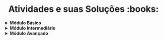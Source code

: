 <h1 align="center">Atividades e suas Soluções :books:</h1>

<!-- Módulo básico -->
  <details>
    <summary><strong>Módulo Básico</strong></summary>
    <br />
    <div align="left">
      <table border=1>
        <tr>
          <th align="center" colspan="3">Lógica de Programação</th>
        </tr>
        <tr>
          <th align="center" colspan="3"></th>
        </tr>
        <tr>
          <th align="center">Desafios</th>
          <th align="center">Solução</th>
          <th align="center">Status</th>
        </tr>
        <tr>
          <td align="center">Semana 1</td>
          <td align="center"><a href="https://github.com/SteffanyJennyfer/IMD_/tree/main/Modulo_basico/Semana%201">Código</a></td>
          <td align="center">✔️</td>
        </tr>
        <tr>
          <td align="center">Semana 2</td>
          <td align="center"><a href="https://github.com/SteffanyJennyfer/IMD_/tree/main/Modulo_basico/Semana%202">Código</a></td>
          <td align="center">✔️</td>
        </tr>
        <tr>
          <td align="center">Semana 3</td>
          <td align="center"><a href="#">Código</a></td>
          <td align="center">❌</td>
        </tr>
        <tr>
          <td align="center">Semana 4</td>
          <td align="center"><a href="#">Código</a></td>
          <td align="center">❌</td>
        </tr>
        <tr>
          <td align="center">Semana 5</td>
          <td align="center"><a href="#">Código</a></td>
          <td align="center">❌</td>
        </tr>
        <tr>
          <td align="center">Semana 6</td>
          <td align="center"><a href="#">Código</a></td>
          <td align="center">❌</td>
        </tr>
      </table>
    </div>
  </details>

  <!-- Módulo Intermediario -->
  <details>
    <summary><strong>Módulo Intermediário</strong></summary>
    <br />
    <!--Front-end-->
    <div align="left">
      <table border=1>
        <tr>
          <th align="center" colspan="3">Front-End I</th>
        </tr>
        <tr>
          <th colspan="3"></th>
        </tr>
        <tr>
          <th align="center">Desafios</th>
          <th align="center">Solução</th>
          <th align="center">Status</th>
        </tr>
        <tr>
          <td align="center">Semana 1</td>
          <td align="center"><a href="#">Código</a></td>
          <td align="center">❌</td>
        </tr>
        <tr>
          <td align="center">Semana 2</td>
          <td align="center"><a href="#">Código</a></td>
          <td align="center">❌</td>
        </tr>
        <tr>
          <td align="center">Semana 3</td>
          <td align="center"><a href="#">Código</a></td>
          <td align="center">❌</td>
        </tr>
        <tr>
          <td align="center">Semana 4</td>
          <td align="center"><a href="#">Código</a></td>
          <td align="center">❌</td>
        </tr>
        <tr>
          <td align="center">Semana 5</td>
          <td align="center"><a href="#">Código</a></td>
          <td align="center">❌</td>
        </tr>
        <tr>
          <td align="center">Semana 6</td>
          <td align="center"><a href="#">Código</a></td>
          <td align="center">❌</td>
        </tr>
        <tr>
          <td align="center">Semana 7</td>
          <td align="center"><a href="#">Código</a></td>
          <td align="center">❌</td>
        </tr>
        <tr>
          <td align="center">Semana 8</td>
          <td align="center"><a href="#">Código</a></td>
          <td align="center">❌</td>
        </tr>
        <tr>
          <td align="center">Semana 9</td>
          <td align="center"><a href="#">Código</a></td>
          <td align="center">❌</td>
        </tr>
      </table>
    </div><br>

    <!--Frond-end I-->
    <div align="left">
      <table border=1>
        <tr>
          <th align="center" colspan="3">Front-End II</th>
        </tr>
        <tr>
          <th colspan="3"></th>
        </tr>
        <tr>
          <th align="center">Desafios</th>
          <th align="center">Solução</th>
          <th align="center">Status</th>
        </tr>
        <tr>
          <td align="center">Semana 1</td>
          <td align="center"><a href="#">Código</a></td>
          <td align="center">❌</td>
        </tr>
        <tr>
          <td align="center">Semana 2</td>
          <td align="center"><a href="#">Código</a></td>
          <td align="center">❌</td>
        </tr>
        <tr>
          <td align="center">Semana 3</td>
          <td align="center"><a href="#">Código</a></td>
          <td align="center">❌</td>
        </tr>
        <tr>
          <td align="center">Semana 4</td>
          <td align="center"><a href="#">Código</a></td>
          <td align="center">❌</td>
        </tr>
        <tr>
          <td align="center">Semana 5</td>
          <td align="center"><a href="#">Código</a></td>
          <td align="center">❌</td>
        </tr>
      </table>
    </div><br>

    <!--Programação Estruturada-->
    <div align="left">
      <table border=1>
        <tr>
          <th align="center" colspan="3">Programação Estruturada</th>
        </tr>
        <tr>
          <th colspan="3"></th>
        </tr>
        <tr>
          <th align="center">Desafios</th>
          <th align="center">Solução</th>
          <th align="center">Status</th>
        </tr>
        <tr>
          <td align="center">Semana 1</td>
          <td align="center"><a href="#">Código</a></td>
          <td align="center">❌</td>
        </tr>
        <tr>
          <td align="center">Semana 2</td>
          <td align="center"><a href="#">Código</a></td>
          <td align="center">❌</td>
        </tr>
        <tr>
          <td align="center">Semana 3</td>
          <td align="center"><a href="#">Código</a></td>
          <td align="center">❌</td>
        </tr>
        <tr>
          <td align="center">Semana 4</td>
          <td align="center"><a href="#">Código</a></td>
          <td align="center">❌</td>
        </tr>
        <tr>
          <td align="center">Semana 5</td>
          <td align="center"><a href="#">Código</a></td>
          <td align="center">❌</td>
        </tr>
        <tr>
          <td align="center">Semana 6</td>
          <td align="center"><a href="#">Código</a></td>
          <td align="center">❌</td>
        </tr>
        <tr>
          <td align="center">Semana 7</td>
          <td align="center"><a href="#">Código</a></td>
          <td align="center">❌</td>
        </tr>
        <tr>
          <td align="center">Semana 8</td>
          <td align="center"><a href="#">Código</a></td>
          <td align="center">❌</td>
        </tr>
        <tr>
          <td align="center">Semana 9</td>
          <td align="center"><a href="#">Código</a></td>
          <td align="center">❌</td>
        </tr>
      </table>
    </div><br>

    <!--Programação Orientada à Objetos-->
    <div align="left">
      <table border=1>
        <tr>
          <th align="center" colspan="3">Programação Orientada à Objetos</th>
        </tr>
        <tr>
          <th colspan="3"></th>
        </tr>
        <tr>
          <th align="center">Desafios</th>
          <th align="center">Solução</th>
          <th align="center">Status</th>
        </tr>
        <tr>
          <td align="center">Semana 1</td>
          <td align="center"><a href="#">Código</a></td>
          <td align="center">❌</td>
        </tr>
        <tr>
          <td align="center">Semana 2</td>
          <td align="center"><a href="#">Código</a></td>
          <td align="center">❌</td>
        </tr>
        <tr>
          <td align="center">Semana 3</td>
          <td align="center"><a href="#">Código</a></td>
          <td align="center">❌</td>
        </tr>
        <tr>
          <td align="center">Semana 4</td>
          <td align="center"><a href="#">Código</a></td>
          <td align="center">❌</td>
        </tr>
        <tr>
          <td align="center">Semana 5</td>
          <td align="center"><a href="#">Código</a></td>
          <td align="center">❌</td>
        </tr>
      </table>
    </div>
  </details>

  <!-- Módulo Avançado -->
  <details>
    <summary><strong>Módulo Avançado</strong></summary>
    <br />
    <!--Banco de Dados-->
    <div align="left">
      <table border=1>
        <tr>
          <th align="center" colspan="3">Banco de Dados</th>
        </tr>
        <tr>
          <th colspan="3"></th>
        </tr>
        <tr>
          <th align="center">Desafios</th>
          <th align="center">Solução</th>
          <th align="center">Status</th>
        </tr>
        <tr>
          <td align="center">Semana 1</td>
          <td align="center"><a href="#">Código</a></td>
          <td align="center">❌</td>
        </tr>
        <tr>
          <td align="center">Semana 2</td>
          <td align="center"><a href="#">Código</a></td>
          <td align="center">❌</td>
        </tr>
        <tr>
          <td align="center">Semana 3</td>
          <td align="center"><a href="#">Código</a></td>
          <td align="center">❌</td>
        </tr>
        <tr>
          <td align="center">Semana 4</td>
          <td align="center"><a href="#">Código</a></td>
          <td align="center">❌</td>
        </tr>
        <tr>
          <td align="center">Semana 5</td>
          <td align="center"><a href="#">Código</a></td>
          <td align="center">❌</td>
        </tr>
        <tr>
          <td align="center">Semana 6</td>
          <td align="center"><a href="#">Código</a></td>
          <td align="center">❌</td>
        </tr>
        <tr>
          <td align="center">Semana 7</td>
          <td align="center"><a href="#">Código</a></td>
          <td align="center">❌</td>
        </tr>
        <tr>
          <td align="center">Semana 8</td>
          <td align="center"><a href="#">Código</a></td>
          <td align="center">❌</td>
        </tr>
      </table>
    </div><br>

    <!--Desenvolvimento Back-End-->
    <div align="left">
      <table border=1>
        <tr>
          <th align="center" colspan="3">Desenvolvimento Back-End</th>
        </tr>
        <tr>
          <th colspan="3"></th>
        </tr>
        <tr>
          <th align="center">Desafios</th>
          <th align="center">Solução</th>
          <th align="center">Status</th>
        </tr>
        <tr>
          <td align="center">Semana 1</td>
          <td align="center"><a href="#">Código</a></td>
          <td align="center">❌</td>
        </tr>
        <tr>
          <td align="center">Semana 2</td>
          <td align="center"><a href="#">Código</a></td>
          <td align="center">❌</td>
        </tr>
        <tr>
          <td align="center">Semana 3</td>
          <td align="center"><a href="#">Código</a></td>
          <td align="center">❌</td>
        </tr>
        <tr>
          <td align="center">Semana 4</td>
          <td align="center"><a href="#">Código</a></td>
          <td align="center">❌</td>
        </tr>
        <tr>
          <td align="center">Semana 5</td>
          <td align="center"><a href="#">Código</a></td>
          <td align="center">❌</td>
        </tr>
        <tr>
          <td align="center">Semana 6</td>
          <td align="center"><a href="#">Código</a></td>
          <td align="center">❌</td>
        </tr>
        <tr>
          <td align="center">Semana 7</td>
          <td align="center"><a href="#">Código</a></td>
          <td align="center">❌</td>
        </tr>
        <tr>
          <td align="center">Semana 8</td>
          <td align="center"><a href="#">Código</a></td>
          <td align="center">❌</td>
        </tr>
      </table>
    </div><br>

    <!--Desenvolvimento p/ Dispositivos Móveis-->
    <div align="left">
      <table border=1>
        <tr>
          <th align="center" colspan="3">Desenvolvimento p/ Dispositivos Móveis</th>
        </tr>
        <tr>
          <th colspan="3"></th>
        </tr>
        <tr>
          <th align="center">Desafios</th>
          <th align="center">Solução</th>
          <th align="center">Status</th>
        </tr>
        <tr>
          <td align="center">Semana 1</td>
          <td align="center"><a href="#">Código</a></td>
          <td align="center">❌</td>
        </tr>
        <tr>
          <td align="center">Semana 2</td>
          <td align="center"><a href="#">Código</a></td>
          <td align="center">❌</td>
        </tr>
        <tr>
          <td align="center">Semana 3</td>
          <td align="center"><a href="#">Código</a></td>
          <td align="center">❌</td>
        </tr>
        <tr>
          <td align="center">Semana 4</td>
          <td align="center"><a href="#">Código</a></td>
          <td align="center">❌</td>
        </tr>
        <tr>
          <td align="center">Semana 5</td>
          <td align="center"><a href="#">Código</a></td>
          <td align="center">❌</td>
        </tr>
        <tr>
          <td align="center">Semana 6</td>
          <td align="center"><a href="#">Código</a></td>
          <td align="center">❌</td>
        </tr>
        <tr>
          <td align="center">Semana 7</td>
          <td align="center"><a href="#">Código</a></td>
          <td align="center">❌</td>
        </tr>
        <tr>
          <td align="center">Semana 8</td>
          <td align="center"><a href="#">Código</a></td>
          <td align="center">❌</td>
        </tr>
      </table>
    </div><br>

    <!--Plataformas de Aplicações Web-->
    <div align="left">
      <table border=1>
        <tr>
          <th align="center" colspan="3">Plataformas de Aplicações Web</th>
        </tr>
        <tr>
          <th colspan="3"></th>
        </tr>
        <tr>
          <th align="center">Desafios</th>
          <th align="center">Solução</th>
          <th align="center">Status</th>
        </tr>
        <tr>
          <td align="center">Semana 1</td>
          <td align="center"><a href="#">Código</a></td>
          <td align="center">❌</td>
        </tr>
        <tr>
          <td align="center">Semana 2</td>
          <td align="center"><a href="#">Código</a></td>
          <td align="center">❌</td>
        </tr>
        <tr>
          <td align="center">Semana 3</td>
          <td align="center"><a href="#">Código</a></td>
          <td align="center">❌</td>
        </tr>
        <tr>
          <td align="center">Semana 4</td>
          <td align="center"><a href="#">Código</a></td>
          <td align="center">❌</td>
        </tr>
        <tr>
          <td align="center">Semana 5</td>
          <td align="center"><a href="#">Código</a></td>
          <td align="center">❌</td>
        </tr>
        <tr>
          <td align="center">Semana 6</td>
          <td align="center"><a href="#">Código</a></td>
          <td align="center">❌</td>
        </tr>
        <tr>
          <td align="center">Semana 7</td>
          <td align="center"><a href="#">Código</a></td>
          <td align="center">❌</td>
        </tr>
        <tr>
          <td align="center">Semana 8</td>
          <td align="center"><a href="#">Código</a></td>
          <td align="center">❌</td>
        </tr>
      </table>
    </div>
  </details>
